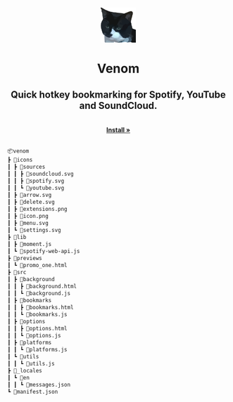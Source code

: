 <!-- PROJECT LOGO -->
<br />
<p align="center">
  <a href="https://github.com/joshhoughton/venom">
    <img src="venom/icons/icon.png" alt="Logo" width="80" height="80">
  </a>

  <h1 align="center">Venom</h1>
  <h2 align="center">Quick hotkey bookmarking for Spotify, YouTube and SoundCloud.</h2>

  <p align="center">
    <br />
    <a href="https://chrome.google.com/webstore/detail/venom-hotkey-bookmarker-f/nlcikdibmohlofehpflokeedegjlmnmh"><strong>Install »</strong></a>
    <br />
    <br />

  </p>
  
  
    📦venom
    ┣ 📂icons
    ┃ ┣ 📂sources
    ┃ ┃ ┣ 📜soundcloud.svg
    ┃ ┃ ┣ 📜spotify.svg
    ┃ ┃ ┗ 📜youtube.svg
    ┃ ┣ 📜arrow.svg
    ┃ ┣ 📜delete.svg
    ┃ ┣ 📜extensions.png
    ┃ ┣ 📜icon.png
    ┃ ┣ 📜menu.svg
    ┃ ┗ 📜settings.svg
    ┣ 📂lib
    ┃ ┣ 📜moment.js
    ┃ ┗ 📜spotify-web-api.js
    ┣ 📂previews
    ┃ ┗ 📜promo_one.html
    ┣ 📂src
    ┃ ┣ 📂background
    ┃ ┃ ┣ 📜background.html
    ┃ ┃ ┗ 📜background.js
    ┃ ┣ 📂bookmarks
    ┃ ┃ ┣ 📜bookmarks.html
    ┃ ┃ ┗ 📜bookmarks.js
    ┃ ┣ 📂options
    ┃ ┃ ┣ 📜options.html
    ┃ ┃ ┗ 📜options.js
    ┃ ┣ 📂platforms
    ┃ ┃ ┗ 📜platforms.js
    ┃ ┗ 📂utils
    ┃ ┃ ┗ 📜utils.js
    ┣ 📂_locales
    ┃ ┗ 📂en
    ┃ ┃ ┗ 📜messages.json
    ┗ 📜manifest.json